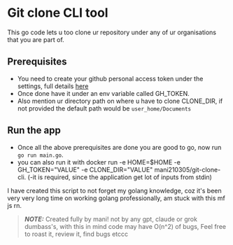 # Git clone CLI tool

This go code lets u too clone ur repository under any of ur organisations that you are part of.

## Prerequisites

- You need to create your github personal access token under the settings, full details [here](https://docs.github.com/en/authentication/keeping-your-account-and-data-secure/managing-your-personal-access-tokens)
- Once done have it under an env variable called GH_TOKEN.
- Also mention ur directory path on where u have to clone CLONE_DIR, if not provided the default path would be `user_home/Documents`

## Run the app

- Once all the above prerequisites are done you are good to go, now run `go run main.go`.
- you can also run it with docker run -e HOME=$HOME -e GH_TOKEN="VALUE" -e CLONE_DIR="VALUE" mani210305/git-clone-cli.
(-it is required, since the application get lot of inputs from stdin)

I have created this script to not forget my golang knowledge,
coz it's been very very long time on working golang professionally, am stuck with this mf js rn.

> **_NOTE:_**  Created fully by mani! not by any gpt, claude or grok dumbass's, with this in mind code may have O(n^2) of bugs, 
> Feel free to roast it, review it, find bugs etccc




